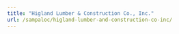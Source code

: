 ```yaml
---
title: "Higland Lumber & Construction Co., Inc."
url: /sampaloc/higland-lumber-and-construction-co-inc/
---
```

